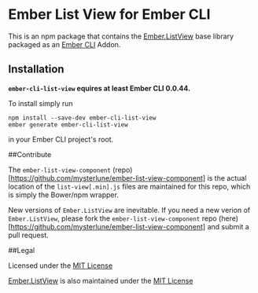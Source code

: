 # Ember List View for Ember CLI #

This is an npm package that contains the [Ember.ListView](https://github.com/emberjs/list-view) base library packaged as an [Ember CLI](https://github.com/stefanpenner/ember-cli) Addon.

## Installation

**`ember-cli-list-view` equires at least Ember CLI 0.0.44.**

To install simply run

```
npm install --save-dev ember-cli-list-view
ember generate ember-cli-list-view
```

in your Ember CLI project's root.

##Contribute

The `ember-list-view-component` (repo)[https://github.com/mysterlune/ember-list-view-component] is the actual location of the `list-view[.min].js` files are maintained for this repo, which is simply the Bower/npm wrapper.

New versions of `Ember.ListView` are inevitable. If you need a new verion of `Ember.ListView`, please fork the `ember-list-view-component` repo (here)[https://github.com/mysterlune/ember-list-view-component] and submit a pull request.

##Legal

Licensed under the [MIT License](http://www.opensource.org/licenses/mit-license.php)

[Ember.ListView](https://github.com/emberjs/list-view) is also maintained under the [MIT License](https://github.com/emberjs/list-view/blob/master/LICENSE)